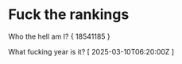 # Fuck the rankings

Who the hell am I?
{ 18541185 }

What fucking year is it?
[ 2025-03-10T06:20:00Z ]
